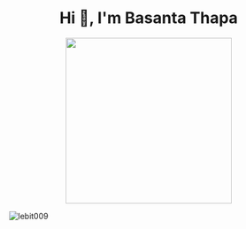 <h1 align="center">Hi 👋, I'm Basanta Thapa</h1>


<p align="center"> <img src="https://cdn.dribbble.com/users/1030477/screenshots/3424593/working.gif" height="300" width="auto"/> </p>
<p align="left"> <img src="https://komarev.com/ghpvc/?username=lebit009&label=Profile%20views&color=0e75b6&style=flat" alt="lebit009" /> </p>



